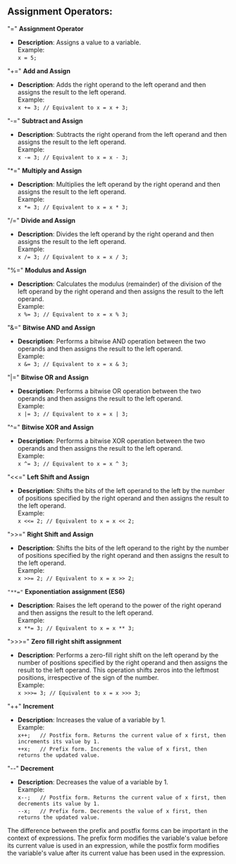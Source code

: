 ## Assignment Operators:

"="   **Assignment Operator**
* **Description**: Assigns a value to a variable.</br>
Example:</br>
`x = 5;`

"+="   **Add and Assign**
* **Description**: Adds the right operand to the left operand and then assigns the result to the left operand.</br>
Example:</br>
`x += 3; // Equivalent to x = x + 3;`

"-="  **Subtract and Assign**
* **Description**: Subtracts the right operand from the left operand and then assigns the result to the left operand.</br>
Example:</br>
`x -= 3; // Equivalent to x = x - 3;`

"*="  **Multiply and Assign**
* **Description**: Multiplies the left operand by the right operand and then assigns the result to the left operand.</br>
Example:</br>
`x *= 3; // Equivalent to x = x * 3;`

"/="  **Divide and Assign**
* **Description**:  Divides the left operand by the right operand and then assigns the result to the left operand.</br>
Example:</br>
`x /= 3; // Equivalent to x = x / 3;`

"%=" **Modulus and Assign**
* **Description**:  Calculates the modulus (remainder) of the division of the left operand by the right operand and then assigns the result to the left operand.</br>
Example:</br>
`x %= 3; // Equivalent to x = x % 3;`

"&=" **Bitwise AND and Assign**
* **Description**:  Performs a bitwise AND operation between the two operands and then assigns the result to the left operand.</br>
Example:</br>
`x &= 3; // Equivalent to x = x & 3;`

"|=" **Bitwise OR and Assign**
* **Description**:  Performs a bitwise OR operation between the two operands and then assigns the result to the left operand.</br>
Example:</br>
`x |= 3; // Equivalent to x = x | 3;`

"^=" **Bitwise XOR and Assign**
* **Description**:  Performs a bitwise XOR operation between the two operands and then assigns the result to the left operand.</br>
Example:</br>
`x ^= 3; // Equivalent to x = x ^ 3;`

"<<=" **Left Shift and Assign**
* **Description**:  Shifts the bits of the left operand to the left by the number of positions specified by the right operand and then assigns the result to the left operand.</br>
Example:</br>
`x <<= 2; // Equivalent to x = x << 2;`

">>=" **Right Shift and Assign**
* **Description**:  Shifts the bits of the left operand to the right by the number of positions specified by the right operand and then assigns the result to the left operand.</br>
Example:</br>
`x >>= 2; // Equivalent to x = x >> 2;`

`"**="`  **Exponentiation assignment (ES6)**
* **Description**:  Raises the left operand to the power of the right operand and then assigns the result to the left operand.</br>
Example:</br>
`x **= 3; // Equivalent to x = x ** 3;`

">>>=" **Zero fill right shift assignment**
* **Description**:  Performs a zero-fill right shift on the left operand by the number of positions specified by the right operand and then assigns the result to the left operand. This operation shifts zeros into the leftmost positions, irrespective of the sign of the number.</br>
Example:</br>
`x >>>= 3; // Equivalent to x = x >>> 3;`

"++" **Increment**
* **Description**:  Increases the value of a variable by 1.</br>
Example:</br>
`x++;   // Postfix form. Returns the current value of x first, then increments its value by 1.`</br>
`++x;   // Prefix form. Increments the value of x first, then returns the updated value.`

"--" **Decrement**
* **Description**:  Decreases the value of a variable by 1.</br>
Example:</br>
`x--;   // Postfix form. Returns the current value of x first, then decrements its value by 1.`</br>
`--x;   // Prefix form. Decrements the value of x first, then returns the updated value.`

The difference between the prefix and postfix forms can be important in the context of expressions. The prefix form modifies the variable's value before its current value is used in an expression, while the postfix form modifies the variable's value after its current value has been used in the expression.